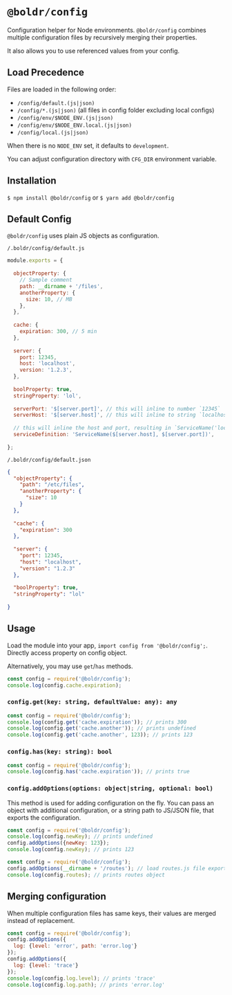 # `@boldr/config`

Configuration helper for Node environments. `@boldr/config` combines multiple configuration files
by recursively merging their properties. 

It also allows you to use referenced values from your config.

## Load Precedence

Files are loaded in the following order: 
  
 - `/config/default.(js|json)`
 - `/config/*.(js|json)` (all files in config folder excluding local configs)
 - `/config/env/$NODE_ENV.(js|json)`
 - `/config/env/$NODE_ENV.local.(js|json)`
 - `/config/local.(js|json)`

When there is no `NODE_ENV` set, it defaults to `development`. 

You can adjust configuration directory with `CFG_DIR` environment variable.  

## Installation

`$ npm install @boldr/config` or `$ yarn add @boldr/config`
 

## Default Config

`@boldr/config` uses plain JS objects as configuration. 

`/.boldr/config/default.js`

```javascript
module.exports = {
 
  objectProperty: {
    // Sample comment
    path: __dirname + '/files',
    anotherProperty: {
      size: 10, // MB
    },
  },
 
  cache: {
    expiration: 300, // 5 min
  },
 
  server: {
    port: 12345,
    host: 'localhost',
    version: '1.2.3',
  },
 
  boolProperty: true,
  stringProperty: 'lol',
  
  serverPort: '$[server.port]', // this will inline to number `12345`
  serverHost: '$[server.host]', // this will inline to string `localhost`
 
  // this will inline the host and port, resulting in `ServiceName('localhost', 12345)`
  serviceDefinition: 'ServiceName($[server.host], $[server.port])',
 
};
```

`/.boldr/config/default.json`

```json
{
  "objectProperty": {
    "path": "/etc/files",
    "anotherProperty": {
      "size": 10
    }
  },
 
  "cache": {
    "expiration": 300
  },
 
  "server": {
    "port": 12345,
    "host": "localhost",
    "version": "1.2.3"
  },
 
  "boolProperty": true,
  "stringProperty": "lol"
 
}
```

## Usage
Load the module into your app, `import config from '@boldr/config';`.
Directly access property on config object. 

Alternatively, you may use `get`/`has` methods.  

```javascript
const config = require('@boldr/config');
console.log(config.cache.expiration);
```

### `config.get(key: string, defaultValue: any): any`

```javascript
const config = require('@boldr/config');
console.log(config.get('cache.expiration')); // prints 300
console.log(config.get('cache.another')); // prints undefined
console.log(config.get('cache.another', 123)); // prints 123
```

### `config.has(key: string): bool`

```javascript
const config = require('@boldr/config');
console.log(config.has('cache.expiration')); // prints true
```

### `config.addOptions(options: object|string, optional: bool)`

This method is used for adding configuration on the fly. You can pass an object with additional 
configuration, or a string path to JS/JSON file, that exports the configuration. 

```javascript
const config = require('@boldr/config');
console.log(config.newKey); // prints undefined
config.addOptions({newKey: 123});
console.log(config.newKey); // prints 123 
```

```javascript
const config = require('@boldr/config');
config.addOptions(__dirname + '/routes'); // load routes.js file exporting routes object
console.log(config.routes); // prints routes object 
```

## Merging configuration

When multiple configuration files has same keys, their values are merged instead of replacement. 

```javascript
const config = require('@boldr/config');
config.addOptions({
  log: {level: 'error', path: 'error.log'}
});
config.addOptions({
  log: {level: 'trace'}
});
console.log(config.log.level); // prints 'trace' 
console.log(config.log.path); // prints 'error.log' 
```
